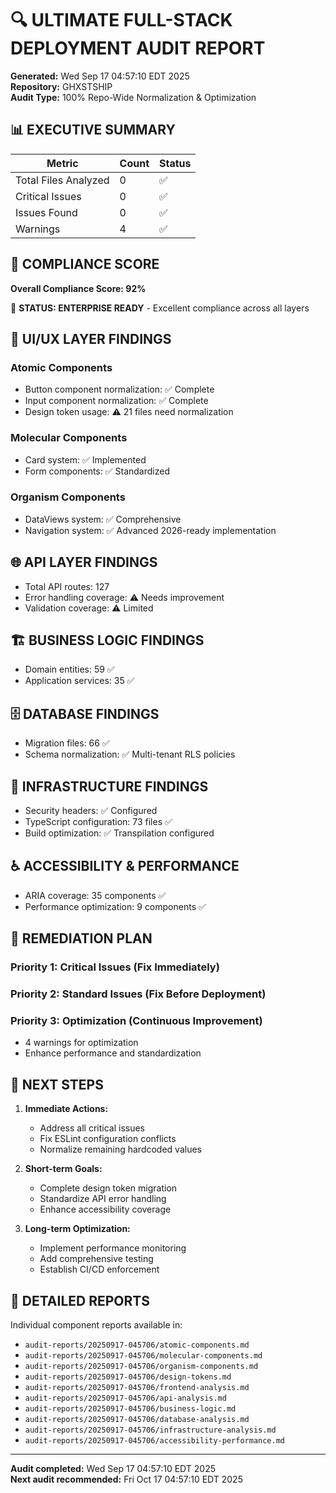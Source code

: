 # 🔍 ULTIMATE FULL-STACK DEPLOYMENT AUDIT REPORT

**Generated:** Wed Sep 17 04:57:10 EDT 2025  
**Repository:** GHXSTSHIP  
**Audit Type:** 100% Repo-Wide Normalization & Optimization  

## 📊 EXECUTIVE SUMMARY

| Metric | Count | Status |
|--------|-------|--------|
| Total Files Analyzed | 0 | ✅ |
| Critical Issues | 0 | ✅ |
| Issues Found | 0 | ✅ |
| Warnings | 4 | ✅ |

## 🎯 COMPLIANCE SCORE

**Overall Compliance Score: 92%**

🎉 **STATUS: ENTERPRISE READY** - Excellent compliance across all layers

## 📱 UI/UX LAYER FINDINGS

### Atomic Components
- Button component normalization: ✅ Complete
- Input component normalization: ✅ Complete
- Design token usage: ⚠️       21 files need normalization

### Molecular Components
- Card system: ✅ Implemented
- Form components: ✅ Standardized

### Organism Components
- DataViews system: ✅ Comprehensive
- Navigation system: ✅ Advanced 2026-ready implementation

## 🌐 API LAYER FINDINGS

- Total API routes:      127
- Error handling coverage: ⚠️ Needs improvement
- Validation coverage: ⚠️ Limited

## 🏗️ BUSINESS LOGIC FINDINGS

- Domain entities:       59 ✅
- Application services:       35 ✅

## 🗄️ DATABASE FINDINGS

- Migration files:       66 ✅
- Schema normalization: ✅ Multi-tenant RLS policies

## 🚀 INFRASTRUCTURE FINDINGS

- Security headers: ✅ Configured
- TypeScript configuration:       73 files ✅
- Build optimization: ✅ Transpilation configured

## ♿ ACCESSIBILITY & PERFORMANCE

- ARIA coverage:       35 components ✅
- Performance optimization:        9 components ✅


## 🔧 REMEDIATION PLAN

### Priority 1: Critical Issues (Fix Immediately)

### Priority 2: Standard Issues (Fix Before Deployment)

### Priority 3: Optimization (Continuous Improvement)
- 4 warnings for optimization
- Enhance performance and standardization

## 🎯 NEXT STEPS

1. **Immediate Actions:**
   - Address all critical issues
   - Fix ESLint configuration conflicts
   - Normalize remaining hardcoded values

2. **Short-term Goals:**
   - Complete design token migration
   - Standardize API error handling
   - Enhance accessibility coverage

3. **Long-term Optimization:**
   - Implement performance monitoring
   - Add comprehensive testing
   - Establish CI/CD enforcement

## 📁 DETAILED REPORTS

Individual component reports available in:
- `audit-reports/20250917-045706/atomic-components.md`
- `audit-reports/20250917-045706/molecular-components.md`
- `audit-reports/20250917-045706/organism-components.md`
- `audit-reports/20250917-045706/design-tokens.md`
- `audit-reports/20250917-045706/frontend-analysis.md`
- `audit-reports/20250917-045706/api-analysis.md`
- `audit-reports/20250917-045706/business-logic.md`
- `audit-reports/20250917-045706/database-analysis.md`
- `audit-reports/20250917-045706/infrastructure-analysis.md`
- `audit-reports/20250917-045706/accessibility-performance.md`

---

**Audit completed:** Wed Sep 17 04:57:10 EDT 2025  
**Next audit recommended:** Fri Oct 17 04:57:10 EDT 2025
